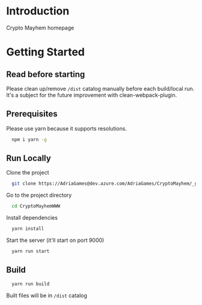# Introduction 
Crypto Mayhem homepage

# Getting Started

## Read before starting
Please clean up/remove ```/dist``` catalog manually before each build/local run. It's a subject for the future improvement with clean-webpack-plugin.

## Prerequisites
Please use yarn because it supports resolutions.

```bash
  npm i yarn -g
```

## Run Locally

Clone the project

```bash
  git clone https://AdriaGames@dev.azure.com/AdriaGames/CryptoMayhem/_git/CryptoMayhemWWW
```

Go to the project directory

```bash
  cd CryptoMayhemWWW
```

Install dependencies

```bash
  yarn install
```

Start the server (it'll start on port 9000)

```bash
  yarn run start
```

## Build

```bash
  yarn run build
```

Built files will be in ```/dist``` catalog